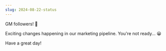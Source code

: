 ```yaml
---
slug: 2024-08-22-status
---
```


GM followers! 🌄

Exciting changes happening in our marketing pipeline. You're not ready... 😀

Have a great day!